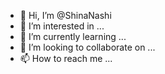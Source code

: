 - 👋 Hi, I’m @ShinaNashi
- 👀 I’m interested in ...
- 🌱 I’m currently learning ...
- 💞️ I’m looking to collaborate on ...
- 📫 How to reach me ...

<!---
ShinaNashi/ShinaNashi is a ✨ special ✨ repository because its `README.md` (this file) appears on your GitHub profile.
You can click the Preview link to take a look at your changes.
--->
